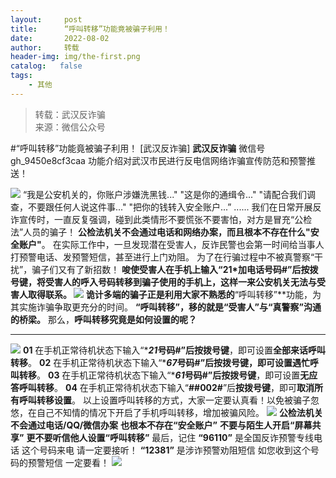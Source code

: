 ```yaml
---
layout:     post
title:      “呼叫转移”功能竟被骗子利用！
date:       2022-08-02
author:     转载
header-img: img/the-first.png
catalog:   false
tags:
    - 其他
---
```


<blockquote><p>转载：武汉反诈骗<br>
来源：微信公众号</p></blockquote>

#“呼叫转移”功能竟被骗子利用！
[武汉反诈骗]
**武汉反诈骗**
微信号gh_9450e8cf3caa
功能介绍对武汉市民进行反电信网络诈骗宣传防范和预警推送！

![]({{site.baseurl}}/postimg/zcRhIqbsPcJHlXAWfK4QRtKBnicGlyLmFlEC97Qnxlfm4Pwryscz66o9SULXEUuGWlP1qMToV72qW6purGQuBbg.jpeg)
“我是公安机关的，你账户涉嫌洗黑钱..."
"这是你的通缉令..."
"请配合我们调查，不要跟任何人说这件事..."
"把你的钱转入安全账户...”
......
我们在日常开展反诈宣传时，一直反复强调，碰到此类情形不要慌张不要害怕，对方是冒充“公检法”人员的骗子！
**公检法机关不会通过电话和网络办案，而且根本不存在什么"安全账户"**。
在实际工作中，一旦发现潜在受害人，反诈民警也会第一时间给当事人打预警电话、发预警短信，甚至进行上门劝阻。
为了在行骗过程中不被真警察“干扰”，骗子们又有了新招数！
**唆使受害人在手机上输入“**21*加电话号码#”后按拨号键，将受害人的呼入号码转移到骗子使用的手机上，这样一来公安机关无法与受害人取得联系。**
![]({{site.baseurl}}/postimg/79y54iceauF8nFp1sSTribNXPWq8dLoZGmJ7OXiafzTZnlmn0dicApvm7FGBSR1icPhZbgwWoU1ndcxmyHBIku38CTw.png)
诡计多端的骗子正是利用大家不熟悉的**“呼叫转移”**功能，为其实施诈骗争取更充分的时间。
**“呼叫转移”，移的就是“受害人”与“真警察”沟通的桥梁。**
那么，**呼叫转移究竟是如何设置的呢？**
****
![]({{site.baseurl}}/postimg/zcRhIqbsPcJHlXAWfK4QRtKBnicGlyLmF9H0QpnpAC3kR8jhlOibn85pKyEnJhkCPw8BuY7kcECszZrLYPLzcJkw.gif)
**01**
在手机正常待机状态下输入“****21*号码#**”后**按拨号键**，即可设置**全部来话呼叫转移**。
**02**
在手机正常待机状态下输入“****67*号码#**”后**按拨号**键，即可设置**遇忙呼叫转移**。
**03**
在手机正常待机状态下输入“****61*号码#**”后**按拨号键**，即可设置**无应答呼叫转移**。
**04**
在手机正常待机状态下输入“**##002#**”后**按拨号键**，即可**取消所有呼叫转移设置**。
以上设置呼叫转移的方式，大家一定要认真看！以免被骗子忽悠，在自己不知情的情况下开启了手机呼叫转移，增加被骗风险。
![]({{site.baseurl}}/postimg/zcRhIqbsPcJHlXAWfK4QRtKBnicGlyLmFG6KOUnIVbSlPqwCvvHCyOreSPKy8cg306KHKXZmDfh8LWg5tOnErDw.gif)
**公检法机关不会通过电话/QQ/微信办案**
**也根本不存在“安全账户”**
**不要与陌生人开启“屏幕共享”**
**更不要听信他人设置“呼叫转移”**
最后，记住
**“96110”**
是全国反诈预警专线电话
这个号码来电
请一定要接听！
**“12381”**
是涉诈预警劝阻短信
如您收到这个号码的预警短信
一定要看！
![]({{site.baseurl}}/postimg/8wBAcE4t1v4h3bLxIYmpxqXt3SrRibY4YbF01H1czVmfiahKUSFUiahDia6DhicLNnfoH7UCqXroozL1a1USCj35cNQ.jpeg)
